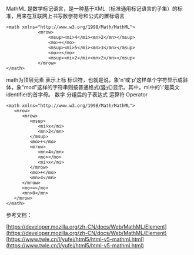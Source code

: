 MathML 是数学标记语言，是一种基于XML（标准通用标记语言的子集）的标准，用来在互联网上书写数学符号和公式的置标语言

```
<math xmlns="http://www.w3.org/1998/Math/MathML">
            <mrow>
                <msup><mi>4</mi><mn>2</mn></msup>
                <mo>+</mo>
                <msup><mi>5</mi><mn>3</mn></msup>
                <mo>></mo>
                <msup><mi>2</mi><mn>2</mn></msup>
            </mrow>
</math>
```

math为顶层元素
<msup>表示上标
<mi>标识符，也就是说，象'n'或'p'这样单个字符显示成斜体，象"mod"这样的字符串则按普通格式(竖式)显示。其中，mi中的'i'是英文identifier的首字母。
<mn>数字
<mrow>分组后的子表达式
<mo>运算符 Operator

```
<math xmlns="http://www.w3.org/1998/Math/MathML">
   <mrow>           
      <mrow>
         <msup>
            <mi>x</mi>
            <mn>2</mn>
         </msup>
         <mo>+</mo>
         <mrow>
            <mn>4</mn>
            <mo>⁢</mo>
            <mi>x</mi>
         </mrow>
         <mo>+</mo>
         <mn>4</mn>
      </mrow>
      <mo>=</mo>
      <mn>0</mn>
   </mrow>
</math>
```
参考文档：

[https://developer.mozilla.org/zh-CN/docs/Web/MathML/Element](https://developer.mozilla.org/zh-CN/docs/Web/MathML/Element)
[https://www.twle.cn/l/yufei/html5/html-v5-mathml.html](https://www.twle.cn/l/yufei/html5/html-v5-mathml.html)